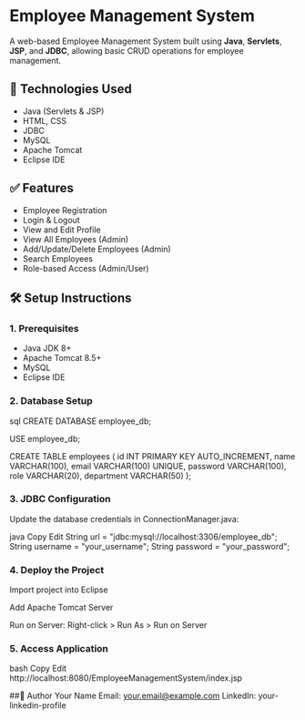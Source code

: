 # Employee Management System

A web-based Employee Management System built using **Java**, **Servlets**, **JSP**, and **JDBC**, allowing basic CRUD operations for employee management.

## 🔧 Technologies Used

- Java (Servlets & JSP)
- HTML, CSS
- JDBC
- MySQL
- Apache Tomcat
- Eclipse IDE


## ✅ Features

- Employee Registration
- Login & Logout
- View and Edit Profile
- View All Employees (Admin)
- Add/Update/Delete Employees (Admin)
- Search Employees
- Role-based Access (Admin/User)

## 🛠️ Setup Instructions

### 1. Prerequisites

- Java JDK 8+
- Apache Tomcat 8.5+
- MySQL
- Eclipse IDE

### 2. Database Setup
sql
CREATE DATABASE employee_db;

USE employee_db;

CREATE TABLE employees (
    id INT PRIMARY KEY AUTO_INCREMENT,
    name VARCHAR(100),
    email VARCHAR(100) UNIQUE,
    password VARCHAR(100),
    role VARCHAR(20),
    department VARCHAR(50)
);
### 3. JDBC Configuration
Update the database credentials in ConnectionManager.java:

java
Copy
Edit
String url = "jdbc:mysql://localhost:3306/employee_db";
String username = "your_username";
String password = "your_password";

### 4. Deploy the Project
Import project into Eclipse

Add Apache Tomcat Server

Run on Server: Right-click > Run As > Run on Server

### 5. Access Application
bash
Copy
Edit
http://localhost:8080/EmployeeManagementSystem/index.jsp

##👤 Author
Your Name
Email: your.email@example.com
LinkedIn: your-linkedin-profile
